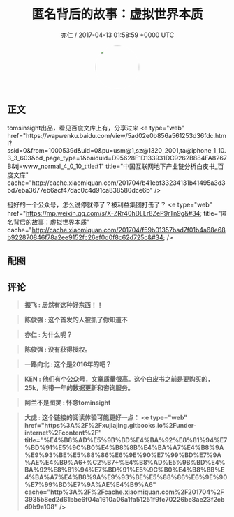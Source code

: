 <h1 align="center">匿名背后的故事：虚拟世界本质</h1>
<p align="center">
    <a>亦仁 / 2017-04-13 01:58:59 &#43;0000 UTC</a>
</p>

<div align="center">
    <img src="https://images.zsxq.com/Fn3NQqCN8nuGF86yZPXSbEsl0mb3?e=1590940799&amp;token=kIxbL07-8jAj8w1n4s9zv64FuZZNEATmlU_Vm6zD:pfbNc8W3hS0oYG_hyXXh_rHMHuc=" width="100" height="100" style="border:1px solid;border-radius:50%; color:#ffffff"/>
</div>

## 正文

<div>
tomsinsight出品，看见百度文库上有，分享过来
&lt;e type=&#34;web&#34; href=&#34;https://wapwenku.baidu.com/view/5ad02e0b856a561253d36fdc.html?ssid=0&amp;from=1000539d&amp;uid=0&amp;pu=usm@1,sz@1320_2001,ta@iphone_1_10.3_3_603&amp;bd_page_type=1&amp;baiduid=D95628F1D133931DC9262B884FA8267B&amp;tj=www_normal_4_0_10_title#1&#34; title=&#34;中国互联网地下产业链分析白皮书_百度文库&#34; cache=&#34;http://cache.xiaomiquan.com/201704/b41ebf33234131b41495a3d3bd7eba3677eb6acf47dac0c4d91ca838580dce6b&#34; /&gt;

挺好的一个公众号，怎么说停就停了？被利益集团打击了？
&lt;e type=&#34;web&#34; href=&#34;https://mp.weixin.qq.com/s/X-ZRr40hDLLr8ZeP9rTn9g&#34; title=&#34;匿名背后的故事：虚拟世界本质&#34; cache=&#34;http://cache.xiaomiquan.com/201704/f59b01357bad7f01b4a68e68b922870846f78a2ee9152fc26ef0d0f8c62d725c&#34; /&gt;
</div>

## 配图
<div class="image" align="center">

</div>

## 评论

<div align="left">
<div>

<blockquote >
<span> <strong>振飞 : 居然有这种好东西！！ </strong></span>
</blockquote>

<blockquote >
<span> <strong>陈俊强 : 这个首发的人被抓了你知道不 </strong></span>
</blockquote>

<blockquote >
<span> <strong>亦仁 : 为什么呢？ </strong></span>
</blockquote>

<blockquote >
<span> <strong>陈俊强 : 没有获得授权。 </strong></span>
</blockquote>

<blockquote >
<span> <strong>一路向北 : 这个是2016年的吧？ </strong></span>
</blockquote>

<blockquote >
<span> <strong>KEN : 他们有个公众号，文章质量很高。这个白皮书之前是要购买的，25k，附带一年的数据更新和咨询服务。 </strong></span>
</blockquote>

<blockquote >
<span> <strong>阿兰不是图灵 : 怀念tominsight </strong></span>
</blockquote>

<blockquote >
<span> <strong>大虎 : 这个链接的阅读体验可能更好一点：
&lt;e type=&#34;web&#34; href=&#34;https%3A%2F%2Fxujiajing.gitbooks.io%2Funder-internet%2Fcontent%2F&#34; title=&#34;%E4%B8%AD%E5%9B%BD%E4%BA%92%E8%81%94%E7%BD%91%E5%9C%B0%E4%B8%8B%E4%BA%A7%E4%B8%9A%E9%93%BE%E5%88%86%E6%9E%90%E7%99%BD%E7%9A%AE%E4%B9%A6&#43;%C2%B7&#43;%E4%B8%AD%E5%9B%BD%E4%BA%92%E8%81%94%E7%BD%91%E5%9C%B0%E4%B8%8B%E4%BA%A7%E4%B8%9A%E9%93%BE%E5%88%86%E6%9E%90%E7%99%BD%E7%9A%AE%E4%B9%A6&#34; cache=&#34;http%3A%2F%2Fcache.xiaomiquan.com%2F201704%2F3935b8ed2d61bbe6f04a1610a06a1fa51251f9fc70226be8ae23f2cbd9b9e108&#34; /&gt; </strong></span>
</blockquote>

</div>
</div>
